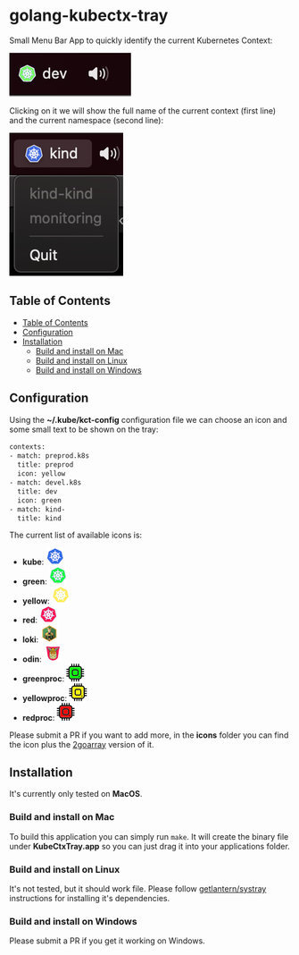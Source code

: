 # golang-kubectx-tray

Small Menu Bar App to quickly identify the current Kubernetes Context:

![k8s icon](docs/mac_tray.png "k8s icon")

Clicking on it we will show the full name of the current context (first line) and the current namespace (second line):

![k8s icon](docs/mac_tray_context_namespace.png "k8s icon")

## Table of Contents

- [Table of Contents](#table-of-contents)
- [Configuration](#api-implementation)
- [Installation](#installation)
    - [Build and install on Mac](#build-and-install-on-mac)
    - [Build and install on Linux](#build-and-install-on-linux)
    - [Build and install on Windows](#build-and-install-on-windows)

## Configuration

Using the **~/.kube/kct-config** configuration file we can choose an icon and some small text to be shown on the tray:

```
contexts:
- match: preprod.k8s
  title: preprod
  icon: yellow
- match: devel.k8s
  title: dev
  icon: green
- match: kind-
  title: kind
```

The current list of available icons is:

* **kube**: ![k8s icon](icons/kube.png "k8s icon")
* **green**: ![Green k8s icon](icons/green.png "Green k8s icon")
* **yellow**: ![Yellow k8s icon](icons/yellow.png "Yellow k8s icon")
* **red**: ![Red k8s icon](icons/red.png "Red k8s icon")
* **loki**: ![Loki icon](icons/loki.png "Loki icon")
* **odin**: ![Odin icon](icons/odin.png "Odin icon")
* **greenproc**: ![Green processor icon](icons/proc_green.png "Green processor icon")
* **yellowproc**: ![Yellow processor icon](icons/proc_yellow.png "Yellow processor icon")
* **redproc**: ![Red processor icon](icons/proc_red.png "Red processor icon")

Please submit a PR if you want to add more, in the **icons** folder you can find the icon plus the [2goarray](https://github.com/cratonica/2goarray) version of it.

## Installation

It's currently only tested on **MacOS**.

### Build and install on Mac

To build this application you can simply run `make`. It will create the binary file under **KubeCtxTray.app** so you can just drag it into your applications folder.

### Build and install on Linux

It's not tested, but it should work file. Please follow [getlantern/systray](https://github.com/getlantern/systray) instructions for installing it's dependencies.

### Build and install on Windows

Please submit a PR if you get it working on Windows.